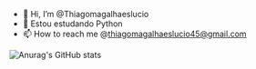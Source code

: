 - 👋 Hi, I’m @Thiagomagalhaeslucio
- 🌱 Estou estudando Python
- 📫 How to reach me @thiagomagalhaeslucio45@gmail.com

![Anurag's GitHub stats](https://github-readme-stats.vercel.app/api?username=thiagomagalhaeslucio&show_icons=true&theme=radical)
